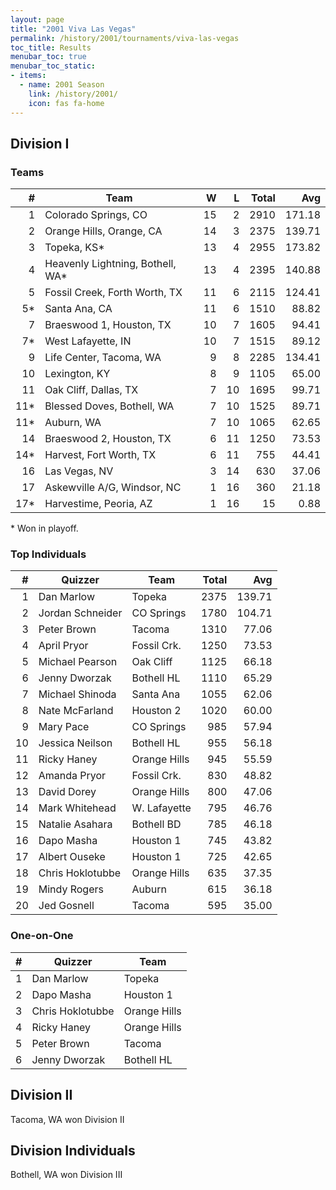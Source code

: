 ```yaml
---
layout: page
title: "2001 Viva Las Vegas"
permalink: /history/2001/tournaments/viva-las-vegas
toc_title: Results
menubar_toc: true
menubar_toc_static:
- items:
  - name: 2001 Season
    link: /history/2001/
    icon: fas fa-home
---
```


## Division I

### Teams

|    # | Team                             |    W |    L | Total |    Avg |
| ---: | -------------------------------- | ---: | ---: | ----: | -----: |
|    1 | Colorado Springs, CO             |   15 |    2 |  2910 | 171.18 |
|    2 | Orange Hills, Orange, CA         |   14 |    3 |  2375 | 139.71 |
|    3 | Topeka, KS*                      |   13 |    4 |  2955 | 173.82 |
|    4 | Heavenly Lightning, Bothell, WA* |   13 |    4 |  2395 | 140.88 |
|    5 | Fossil Creek, Forth Worth, TX    |   11 |    6 |  2115 | 124.41 |
|   5* | Santa Ana, CA                    |   11 |    6 |  1510 |  88.82 |
|    7 | Braeswood 1, Houston, TX         |   10 |    7 |  1605 |  94.41 |
|   7* | West Lafayette, IN               |   10 |    7 |  1515 |  89.12 |
|    9 | Life Center, Tacoma, WA          |    9 |    8 |  2285 | 134.41 |
|   10 | Lexington, KY                    |    8 |    9 |  1105 |  65.00 |
|   11 | Oak Cliff, Dallas, TX            |    7 |   10 |  1695 |  99.71 |
|  11* | Blessed Doves, Bothell, WA       |    7 |   10 |  1525 |  89.71 |
|  11* | Auburn, WA                       |    7 |   10 |  1065 |  62.65 |
|   14 | Braeswood 2, Houston, TX         |    6 |   11 |  1250 |  73.53 |
|  14* | Harvest, Fort Worth, TX          |    6 |   11 |   755 |  44.41 |
|   16 | Las Vegas, NV                    |    3 |   14 |   630 |  37.06 |
|   17 | Askewville A/G, Windsor, NC      |    1 |   16 |   360 |  21.18 |
|  17* | Harvestime, Peoria, AZ           |    1 |   16 |    15 |   0.88 |

\* Won in playoff.

### Top Individuals

|    # | Quizzer          | Team         | Total |    Avg |
| ---: | ---------------- | ------------ | ----: | -----: |
|    1 | Dan Marlow       | Topeka       |  2375 | 139.71 |
|    2 | Jordan Schneider | CO Springs   |  1780 | 104.71 |
|    3 | Peter Brown      | Tacoma       |  1310 |  77.06 |
|    4 | April Pryor      | Fossil Crk.  |  1250 |  73.53 |
|    5 | Michael Pearson  | Oak Cliff    |  1125 |  66.18 |
|    6 | Jenny Dworzak    | Bothell HL   |  1110 |  65.29 |
|    7 | Michael Shinoda  | Santa Ana    |  1055 |  62.06 |
|    8 | Nate McFarland   | Houston 2    |  1020 |  60.00 |
|    9 | Mary Pace        | CO Springs   |   985 |  57.94 |
|   10 | Jessica Neilson  | Bothell HL   |   955 |  56.18 |
|   11 | Ricky Haney      | Orange Hills |   945 |  55.59 |
|   12 | Amanda Pryor     | Fossil Crk.  |   830 |  48.82 |
|   13 | David Dorey      | Orange Hills |   800 |  47.06 |
|   14 | Mark Whitehead   | W. Lafayette |   795 |  46.76 |
|   15 | Natalie Asahara  | Bothell BD   |   785 |  46.18 |
|   16 | Dapo Masha       | Houston 1    |   745 |  43.82 |
|   17 | Albert Ouseke    | Houston 1    |   725 |  42.65 |
|   18 | Chris Hoklotubbe | Orange Hills |   635 |  37.35 |
|   19 | Mindy Rogers     | Auburn       |   615 |  36.18 |
|   20 | Jed Gosnell      | Tacoma       |   595 |  35.00 |

### One-on-One

|    # | Quizzer          | Team         |
| ---: | ---------------- | ------------ |
|    1 | Dan Marlow       | Topeka       |
|    2 | Dapo Masha       | Houston 1    |
|    3 | Chris Hoklotubbe | Orange Hills |
|    4 | Ricky Haney      | Orange Hills |
|    5 | Peter Brown      | Tacoma       |
|    6 | Jenny Dworzak    | Bothell HL   |

## Division II

Tacoma, WA won Division II

## Division Individuals

Bothell, WA won Division III

